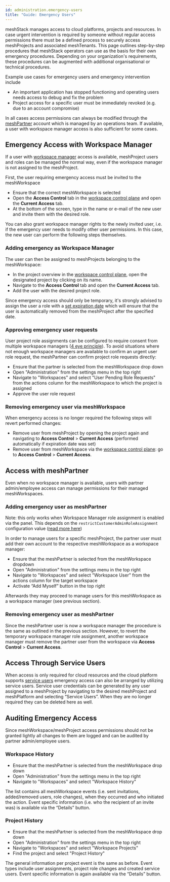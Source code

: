 ```yaml
---
id: administration.emergency-users
title: "Guide: Emergency Users"
---
```


meshStack manages access to cloud platforms, projects and resources. In case urgent intervention is required by someone without regular access permissions there must be a defined process to securely access meshProjects and associated meshTenants. This page outlines step-by-step procedures that meshStack operators can use as the basis for their own emergency procedures. Depending on your organization's requirements, these procedures can be augmented with additional organisational or technical procedures.

Example use cases for emergency users and emergency intervention include

- An important application has stopped functioning and operating users needs access to debug and fix the problem
- Project access for a specific user must be immediately revoked (e.g. due to an account compromise)

In all cases access permissions can always be modified through the [meshPartner](administration.index.md) account which is managed by an operations team. If available, a user with workspace manager access is also sufficient for some cases.

## Emergency Access with Workspace Manager

If a user with [workspace manager](meshcloud.workspace.md) access is available, meshProject users and roles can be managed the normal way, even if the workspace manager is not assigned to the meshProject.

First, the user requiring emergency access must be invited to the meshWorkspace

- Ensure that the correct meshWorkspace is selected
- Open the **Access Control** tab in the [workspace control plane](./meshcloud.workspace.md#managing-your-meshworkspace) and open the **Current Access** tab.
- At the bottom of the screen, type in the name or e-mail of the new user and invite them with the desired role.

You can also grant workspace manager rights to the newly invited user, i.e. if the emergency user needs to modify other user permissions. In this case, the new user can perform the following steps themselves.

### Adding emergency as Workspace Manager

The user can then be assigned to meshProjects belonging to the meshWorkspace:

- In the project overview in the [workspace control plane](./meshcloud.workspace.md#managing-your-meshworkspace), open the designated project by clicking on its name.
- Navigate to the **Access Control** tab and open the **Current Access** tab.
- Add the user with the desired project role.

Since emergency access should only be temporary, it's strongly advised to assign the user a role with a [set expiration date](./meshcloud.project.md#expiry-of-a-user-assignment) which will ensure that the user is automatically removed from the meshProject after the specified date.

### Approving emergency user requests

User project role assignments can be configured to require consent from multiple workspace managers ([4 eye principle](./meshstack.authorization.md#user-project-role-approval)). To avoid situations where not enough workspace managers are available to confirm an urgent user role request, the meshPartner can confirm project role requests directly:

- Ensure that the partner is selected from the meshWorkspace drop down
- Open "Administration" from the settings menu in the top right
- Navigate to "Workspaces" and select "User Pending Role Requests" from the actions column for the meshWorkspace to which the project is assigned
- Approve the user role request

### Removing emergency user via meshWorkspace

When emergency access is no longer required the following steps will revert performed changes:

- Remove user from meshProject by opening the project again and navigating to **Access Control** > **Current Access** (performed automatically if expiration date was set)
- Remove user from meshWorkspace via the [workspace control plane](./meshcloud.workspace.md#managing-your-meshworkspace): go to **Access Control** > **Current Access**.

## Access with meshPartner

Even when no workspace manager is available, users with partner admin/employee access can manage permissions for their managed meshWorkspaces.

### Adding emergency user as meshPartner

Note: this only works when Workspace Manager role assignment is enabled via the panel. This depends on the `restrictCustomerAdminRoleAssignment` configuration
value ([read more here](meshstack.onboarding.md#workspace-user-invitations))

In order to manage users for a specific meshProject, the partner user must add their own account to the respective meshWorkspace as a workspace manager:

- Ensure that the meshPartner is selected from the meshWorkspace dropdown
- Open "Administration" from the settings menu in the top right
- Navigate to "Workspaces" and select "Workspace User" from the actions column for the target workspace
- Activate “Add Myself” button in the top right

Afterwards they may proceed to manage users for this meshWorkspace as a workspace manager (see previous section).

### Removing emergency user as meshPartner

Since the meshPartner user is now a workspace manager the procedure is the same as outlined in the previous section.
However, to revert the temporary workspace manager role assignment, another workspace manager must remove the partner user from the workspace via **Access Control** > **Current Access**.

## Access Through Service Users

When access is only required for cloud resources and the cloud platform supports [service users](./meshcloud.service-user.md) emergency access can also be arranged by utilizing service users.
Service user credentials can be generated by any user assigned to a meshProject by navigating to the desired meshProject and meshPlatform and selecting “Service Users”. When they are no longer required they can be deleted here as well.

## Auditing Emergency Access

Since meshWorkspace/meshProject access permissions should not be granted lightly all changes to them are logged and can be audited by partner admin/employee users.

### Workspace History

- Ensure that the meshPartner is selected from the meshWorkspace drop down
- Open "Administration" from the settings menu in the top right
- Navigate to "Workspaces" and select "Workspace History"

The list contains all meshWorkspace events (i.e. sent invitations, added/removed users, role changes), when they occurred and who initiated the action. Event specific information (i.e. who the recipient of an invite was) is available via the “Details” button.

### Project History

- Ensure that the meshPartner is selected from the meshWorkspace drop down
- Open "Administration" from the settings menu in the top right
- Navigate to "Workspaces" and select "Workspace Projects"
- Find the project and select "Project History"

The general information per project event is the same as before. Event types include user assignments, project role changes and created service users. Event specific information is again available via the “Details” button.
